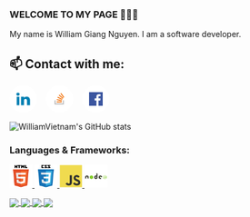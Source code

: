 ### WELCOME TO MY PAGE 👋👋👋

My name is William Giang Nguyen. I am a software developer.

## 📫 Contact with me:
<div style="display: flex; align-items: center; margin-bottom: 16px;">
    <a style="display:flex!important; background-color:white!important; border-radius:50%!important; width: 48px!important; height:48px!important; margin-right:16px!important;" href="https://www.linkedin.com/in/nguyenbanggiang/">
         <img style="margin:auto!important; width:28px!important; height:28px!important" src="https://raw.githubusercontent.com/williamvietnam/williamvietnam/main/images/linkedin_icon.png">
    </a>
    <a style="display:flex!important; background-color:white!important; border-radius:50%!important; width:48px!important; height:48px!important; margin-right:16px!important;" href="https://stackoverflow.com/users/18555779/williamvietnam">
         <img style="margin:auto!important; width:28px!important; height:28px!important" src="https://raw.githubusercontent.com/williamvietnam/williamvietnam/main/images/stackoverflow_icon.png"> 
    </a>
    <a style="display:flex!important; background-color:white!important; border-radius:50%!important; width:48px!important; height:48px!important;" href="https://www.facebook.com/nbg2307">
         <img style="margin:auto!important; width:24px!important; height:24px!important" src="https://raw.githubusercontent.com/williamvietnam/williamvietnam/main/images/facebook_icon.png">
    </a>
</div>

![WilliamVietnam's GitHub stats](https://github-readme-stats.vercel.app/api?username=williamvietnam&theme=default&show_icons=true)

<h3 style="margin-bottom:16px" align="left">Languages & Frameworks:</h3>
<p align="left">
    <a href="" target="_blank"> <img src="https://raw.githubusercontent.com/devicons/devicon/master/icons/html5/html5-original-wordmark.svg" alt="html5" width="40" height="40"/> </a>
    <a href="" target="_blank"> <img src="https://raw.githubusercontent.com/devicons/devicon/master/icons/css3/css3-original-wordmark.svg" alt="css3" width="40" height="40"/> </a>
    <a href="" target="_blank"> <img src="https://raw.githubusercontent.com/devicons/devicon/master/icons/javascript/javascript-original.svg" alt="javascript" width="40" height="40"/> </a>
    <a href="" target="_blank"> <img src="https://raw.githubusercontent.com/devicons/devicon/master/icons/nodejs/nodejs-original-wordmark.svg" alt="nodejs" width="40" height="40"/> </a>
</p>

<a href="https://github.com/williamvietnam/AndroidOpenSourceProjects/">
  <img align="center" src="https://github-readme-stats.anuraghazra1.vercel.app/api/pin/?username=williamvietnam&repo=AndroidOpenSourceProjects&theme=graywhite"/>
</a>    

<a href="https://github.com/williamvietnam/android-architectures">
  <img align="center" src="https://github-readme-stats.anuraghazra1.vercel.app/api/pin/?username=williamvietnam&repo=android-architectures&theme=default_repocard"/>
</a>  

<a href="https://github.com/williamvietnam/OdooOpenSourceProjects">
  <img align="center" src="https://github-readme-stats.anuraghazra1.vercel.app/api/pin/?username=williamvietnam&repo=OdooOpenSourceProjects&theme=graywhite"/>
</a>  

<a href="https://github.com/williamvietnam/android-material-design">
  <img align="center" src="https://github-readme-stats.anuraghazra1.vercel.app/api/pin/?username=williamvietnam&repo=android-material-design&theme=default_repocard"/>
</a>  

